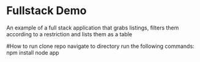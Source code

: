 # Fullstack Demo
An example of a full stack application that grabs listings, filters them according to a restriction and lists them as a table

#How to run
clone repo
navigate to directory 
run the following commands:
npm install
node app
